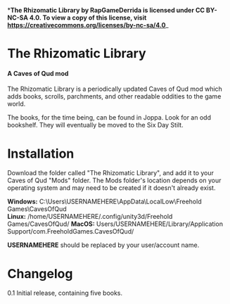 ***The Rhizomatic Library by RapGameDerrida is licensed under CC BY-NC-SA 4.0. To view a copy of this license, visit https://creativecommons.org/licenses/by-nc-sa/4.0**_ 

# The Rhizomatic Library
#### A Caves of Qud mod

The Rhizomatic Library is a periodically updated Caves of Qud mod which adds books, scrolls, parchments, and other readable oddities to the game world.

The books, for the time being, can be found in Joppa. Look for an odd bookshelf. They will eventually be moved to the Six Day Stilt.

# Installation

Download the folder called "The Rhizomatic Library", and add it to your Caves of Qud "Mods" folder. The Mods folder's location depends on your operating system and may need to be created if it doesn't already exist.

**Windows:** C:\Users\USERNAMEHERE\AppData\LocalLow\Freehold Games\CavesOfQud\
**Linux:** /home/USERNAMEHERE/.config/unity3d/Freehold Games/CavesOfQud/
**MacOS:** Users/USERNAMEHERE/Library/Application Support/com.FreeholdGames.CavesOfQud/

**USERNAMEHERE** should be replaced by your user/account name.

# Changelog

0.1
Initial release, containing five books.
